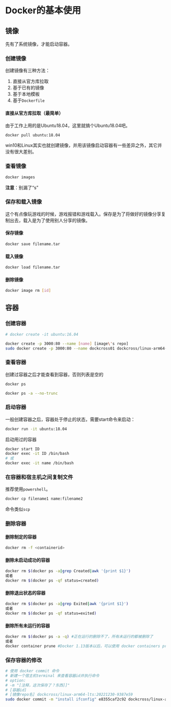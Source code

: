# Docker的基本使用

## 镜像

先有了系统镜像，才能启动容器。

### 创建镜像

创建镜像有三种方法：
1. 直接从官方库拉取
2. 基于已有的镜像
3. 基于本地模板
4. 基于`Dockerfile`

#### 直接从官方库拉取（最简单）

由于工作上用的是Ubuntu18.04，这里就搞个Ubuntu18.04吧。

```bash
docker pull ubuntu:18.04
```

win10和Linux其实也就创建镜像，并用该镜像启动容器有一些差异之外，其它并没有很大差别。

### 查看镜像

```bash
docker images
```

**注意**：别漏了“s”

### 保存和载入镜像

这个有点像玩游戏的时候，游戏报错和游戏载入。保存是为了将做好的镜像分享复制出去，载入是为了使用别人分享的镜像。

#### 保存镜像

```bash
docker save filename.tar
```

#### 载入镜像

```bash
docker load filename.tar
```

#### 删除镜像

```bash
docker image rm [id]
```



## 容器

### 创建容器

```bash
# docker create -it ubuntu:16.04

docker create -p 3000:80 --name [name] [image\'s repo]
sudo docker create -p 3000:80 --name dockcross01 dockcross/linux-arm64-lts
```

### 查看容器

创建过容器之后才能查看到容器，否则列表是空的

```bash
docker ps
```

```bash
docker ps -a --no-trunc
```

### 启动容器

一般创建容器之后，容器处于停止的状态，需要start命令来启动：

```bash
docker run -it ubuntu:18.04
```

启动用过的容器

```bash
docker start ID
docker exec -it ID /bin/bash
# 或
docker exec -it name /bin/bash
```

### 在容器和宿主机之间复制文件

推荐使用`powershell`。

```bash
docker cp filename1 name:filename2
```

命令类似`scp`

### 删除容器

#### 删除制定的容器

```bash
docker rm -f <containerid>
```

#### 删除未启动成功的容器

```bash
docker rm $(docker ps -a|grep Created|awk '{print $1}')
或者
docker rm $(docker ps -qf status=created)
```

#### 删除退出状态的容器

```bash
docker rm $(docker ps -a|grep Exited|awk '{print $1}')
或者
docker rm $(docker ps -qf status=exited)
```

#### 删除所有未运行的容器

```bash
docker rm $(docker ps -a -q) #正在运行的删除不了，所有未运行的都被删除了
或者
docker container prune #Docker 1.13版本以后，可以使用 docker containers prune 命令，删除孤立的容器
```

### 保存容器的修改

```bash
# 使用 docker commit 命令
# 新建一个宿主机terminal 来查看容器id并执行命令
# option:
# -m "[注释，这次保存了？东西]]"
# [容器id]
# [镜像repo名] dockcross/linux-arm64-lts:20221230-9387e59
sudo docker commit -m "install ifconfig" e8355caf2c92 dockcross/linux-arm64-lts:20221230-9387e59
```
